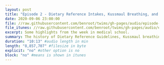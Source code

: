 ```yaml
---
layout: post
title: "Episode 2 - Dietary Reference Intakes, Kussmaul Breathing, and more"
date: 2020-09-06 23:00:00
file: //raw.githubusercontent.com/benroot/twims/gh-pages/audio/episode-02.mp3
file_itunes: //raw.githubusercontent.com/benroot/twims/gh-pages/audio/episode-02.m4a
excerpt: Some highlights from the week in medical school.
summary: The history of Dietary Reference Guidelines, Kussmaul breathing during Diabetic Ketoacidosis, and more.
duration: "10:13" #audio length in min
length: "8,857,707" #filesize in byte
explicit: "no" #other option is no
block: "no" #means is shown in itunes
---
```






